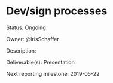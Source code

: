 # Dev/sign processes

Status: Ongoing

Owner: @irisSchaffer

Description:

Deliverable(s): Presentation

Next reporting milestone: 2019-05-22
